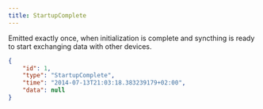 ```yaml
---
title: StartupComplete
---
```


Emitted exactly once, when initialization is complete and syncthing is ready to start exchanging data with other devices.

```json
{
    "id": 1,
    "type": "StartupComplete",
    "time": "2014-07-13T21:03:18.383239179+02:00",
    "data": null
}
```


